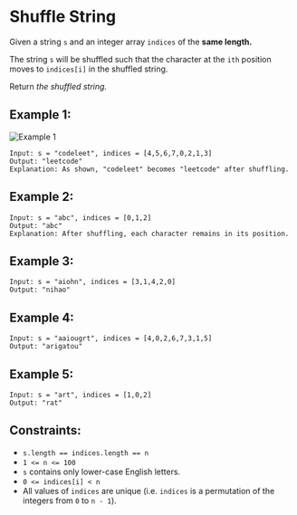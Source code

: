 # Shuffle String

Given a string `s` and an integer array `indices` of the **same length.**

The string `s` will be shuffled such that the character at the `ith` position moves to `indices[i]` in the shuffled string.

Return *the shuffled string.*

## Example 1:
![Example 1](./Picture-Shuffle_String.jpg)
```
Input: s = "codeleet", indices = [4,5,6,7,0,2,1,3]
Output: "leetcode"
Explanation: As shown, "codeleet" becomes "leetcode" after shuffling.
```

## Example 2:
```
Input: s = "abc", indices = [0,1,2]
Output: "abc"
Explanation: After shuffling, each character remains in its position.
```

## Example 3:
```
Input: s = "aiohn", indices = [3,1,4,2,0]
Output: "nihao"
```

## Example 4:
```
Input: s = "aaiougrt", indices = [4,0,2,6,7,3,1,5]
Output: "arigatou"
```

## Example 5:
```
Input: s = "art", indices = [1,0,2]
Output: "rat"
```

## Constraints:
- `s.length == indices.length == n`
- `1 <= n <= 100`
- `s` contains only lower-case English letters.
- `0 <= indices[i] < n`
- All values of `indices` are unique (i.e. `indices` is a permutation of the integers from `0` to `n - 1`).